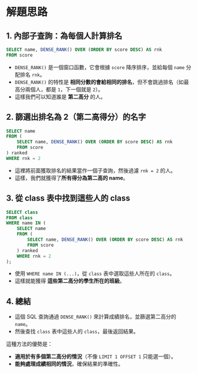# **解題思路**

## 1. **內部子查詢：為每個人計算排名**
```sql
SELECT name, DENSE_RANK() OVER (ORDER BY score DESC) AS rnk 
FROM score
```
- `DENSE_RANK()` 是一個窗口函數，它會根據 `score` 降序排序，並給每個 `name` 分配排名 `rnk`。
- `DENSE_RANK()` 的特性是 **相同分數的會給相同的排名**，但不會跳過排名（如最高分兩個人，都是 `1`，下一個就是 `2`）。
- 這樣我們可以知道誰是 **第二高分** 的人。

## 2. **篩選出排名為 2（第二高得分）的名字**
```sql
SELECT name 
FROM (
    SELECT name, DENSE_RANK() OVER (ORDER BY score DESC) AS rnk 
    FROM score
) ranked
WHERE rnk = 2
```
- 這裡將前面獲取排名的結果當作一個子查詢，然後過濾 `rnk = 2` 的人。
- 這樣，我們就獲得了**所有得分為第二高的 name**。

## 3. **從 class 表中找到這些人的 class**
```sql
SELECT class 
FROM class 
WHERE name IN (
    SELECT name 
    FROM (
        SELECT name, DENSE_RANK() OVER (ORDER BY score DESC) AS rnk 
        FROM score
    ) ranked
    WHERE rnk = 2
);
```
- 使用 `WHERE name IN (...)`，從 `class` 表中選取這些人所在的 `class`。
- 這樣就能獲得 **這些第二高分的學生所在的班級**。

## 4. **總結**
- 這個 SQL 查詢通過 `DENSE_RANK()` 來計算成績排名，並篩選第二高分的 `name`。
- 然後查找 `class` 表中這些人的 `class`，最後返回結果。

這種方法的優勢是：
- **適用於有多個第二高分的情況**（不像 `LIMIT 1 OFFSET 1` 只能選一個）。
- **能夠處理成績相同的情況**，確保結果的準確性。